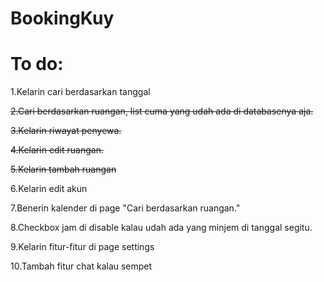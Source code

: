 # BookingKuy

# To do:

1.Kelarin cari berdasarkan tanggal

~~2.Cari berdasarkan ruangan, list cuma yang udah ada di databasenya aja.~~

~~3.Kelarin riwayat penyewa.~~

~~4.Kelarin edit ruangan.~~

~~5.Kelarin tambah ruangan~~

6.Kelarin edit akun

7.Benerin kalender di page "Cari berdasarkan ruangan."

8.Checkbox jam di disable kalau udah ada yang minjem di tanggal segitu.

9.Kelarin fitur-fitur di page settings

10.Tambah fitur chat kalau sempet

